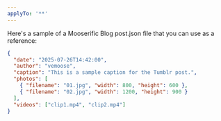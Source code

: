 ```yaml
---
applyTo: '**'
---
```

Here's a sample of a Mooserific Blog post.json file that you can use as a reference:

```json
{
  "date": "2025-07-26T14:42:00",
  "author": "vemoose",
  "caption": "This is a sample caption for the Tumblr post.",
  "photos": [
    { "filename": "01.jpg", "width": 800, "height": 600 },
    { "filename": "02.jpg", "width": 1200, "height": 900 }
  ],
  "videos": ["clip1.mp4", "clip2.mp4"]
}
```